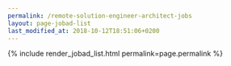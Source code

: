 ```yaml
---
permalink: /remote-solution-engineer-architect-jobs
layout: page-jobad-list
last_modified_at: 2018-10-12T18:51:06+0200
---
```

{% include render_jobad_list.html permalink=page.permalink %}
